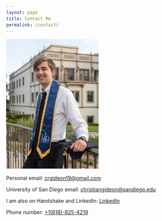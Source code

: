 ```yaml
---
layout: page
title: Contact Me
permalink: /contact/
---
```


<img src="/docs/assets/Clean-lean.jpeg" alt="A picture of Christian Gideon on the University of San Diego's campus." width="50%"/>

Personal email: <u>crgideon19@gmail.com</u>

University of San Diego email: <u>christiangideon@sandiego.edu</u>

I am also on Handshake and LinkedIn: <a href = "https://www.linkedin.com/in/christian-gideon-011671194/" target = "_blank"><u>LinkedIn</u></a>

Phone number: <u>+1(818)-825-4219</u>